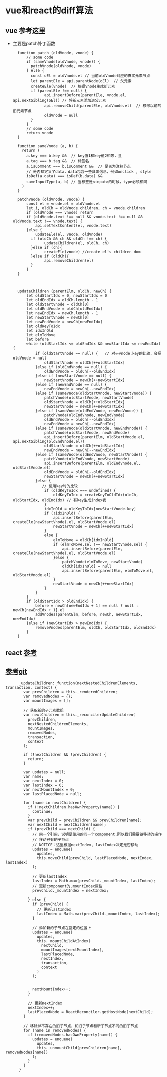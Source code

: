 # vue和react的diff算法 #

## vue 参考[这里](https://juejin.im/post/5affd01551882542c83301da) ##

- 主要是patch补丁函数

        function patch (oldVnode, vnode) {
            // some code
            if (sameVnode(oldVnode, vnode)) {
              patchVnode(oldVnode, vnode)
            } else {
              const oEl = oldVnode.el // 当前oldVnode对应的真实元素节点
              let parentEle = api.parentNode(oEl)  // 父元素
              createEle(vnode)  // 根据Vnode生成新元素
              if (parentEle !== null) {
                    api.insertBefore(parentEle, vnode.el, api.nextSibling(oEl)) // 将新元素添加进父元素
                    api.removeChild(parentEle, oldVnode.el)  // 移除以前的旧元素节点
                    oldVnode = null
              }
            }
            // some code 
            return vnode
        }
        
        function sameVnode (a, b) {
          return (
            a.key === b.key &&  // key值1和key值2相等，且
            a.tag === b.tag &&  // 标签名
            a.isComment === b.isComment &&  // 是否为注释节点
            // 是否都定义了data，data包含一些具体信息，例如onclick , style
            isDef(a.data) === isDef(b.data) &&  
            sameInputType(a, b) // 当标签是<input>的时候，type必须相同
          )
        }
        
        patchVnode (oldVnode, vnode) {
            const el = vnode.el = oldVnode.el
            let i, oldCh = oldVnode.children, ch = vnode.children
            if (oldVnode === vnode) return
            if (oldVnode.text !== null && vnode.text !== null && oldVnode.text !== vnode.text) {
                api.setTextContent(el, vnode.text)
            }else {
                updateEle(el, vnode, oldVnode)
              if (oldCh && ch && oldCh !== ch) {
                    updateChildren(el, oldCh, ch)
              }else if (ch){
                    createEle(vnode) //create el's children dom
              }else if (oldCh){
                    api.removeChildren(el)
              }
            }
        }



        updateChildren (parentElm, oldCh, newCh) {
            let oldStartIdx = 0, newStartIdx = 0
            let oldEndIdx = oldCh.length - 1
            let oldStartVnode = oldCh[0]
            let oldEndVnode = oldCh[oldEndIdx]
            let newEndIdx = newCh.length - 1
            let newStartVnode = newCh[0]
            let newEndVnode = newCh[newEndIdx]
            let oldKeyToIdx
            let idxInOld
            let elmToMove
            let before
            while (oldStartIdx <= oldEndIdx && newStartIdx <= newEndIdx) {
                if (oldStartVnode == null) {   // 对于vnode.key的比较，会把oldVnode = null
                    oldStartVnode = oldCh[++oldStartIdx] 
                }else if (oldEndVnode == null) {
                    oldEndVnode = oldCh[--oldEndIdx]
                }else if (newStartVnode == null) {
                    newStartVnode = newCh[++newStartIdx]
                }else if (newEndVnode == null) {
                    newEndVnode = newCh[--newEndIdx]
                }else if (sameVnode(oldStartVnode, newStartVnode)) {
                    patchVnode(oldStartVnode, newStartVnode)
                    oldStartVnode = oldCh[++oldStartIdx]
                    newStartVnode = newCh[++newStartIdx]
                }else if (sameVnode(oldEndVnode, newEndVnode)) {
                    patchVnode(oldEndVnode, newEndVnode)
                    oldEndVnode = oldCh[--oldEndIdx]
                    newEndVnode = newCh[--newEndIdx]
                }else if (sameVnode(oldStartVnode, newEndVnode)) {
                    patchVnode(oldStartVnode, newEndVnode)
                    api.insertBefore(parentElm, oldStartVnode.el, api.nextSibling(oldEndVnode.el))
                    oldStartVnode = oldCh[++oldStartIdx]
                    newEndVnode = newCh[--newEndIdx]
                }else if (sameVnode(oldEndVnode, newStartVnode)) {
                    patchVnode(oldEndVnode, newStartVnode)
                    api.insertBefore(parentElm, oldEndVnode.el, oldStartVnode.el)
                    oldEndVnode = oldCh[--oldEndIdx]
                    newStartVnode = newCh[++newStartIdx]
                }else {
                   // 使用key时的比较
                    if (oldKeyToIdx === undefined) {
                        oldKeyToIdx = createKeyToOldIdx(oldCh, oldStartIdx, oldEndIdx) // 有key生成index表
                    }
                    idxInOld = oldKeyToIdx[newStartVnode.key]
                    if (!idxInOld) {
                        api.insertBefore(parentElm, createEle(newStartVnode).el, oldStartVnode.el)
                        newStartVnode = newCh[++newStartIdx]
                    }
                    else {
                        elmToMove = oldCh[idxInOld]
                        if (elmToMove.sel !== newStartVnode.sel) {
                            api.insertBefore(parentElm, createEle(newStartVnode).el, oldStartVnode.el)
                        }else {
                            patchVnode(elmToMove, newStartVnode)
                            oldCh[idxInOld] = null
                            api.insertBefore(parentElm, elmToMove.el, oldStartVnode.el)
                        }
                        newStartVnode = newCh[++newStartIdx]
                    }
                }
            }
            if (oldStartIdx > oldEndIdx) {
                before = newCh[newEndIdx + 1] == null ? null : newCh[newEndIdx + 1].el
                addVnodes(parentElm, before, newCh, newStartIdx, newEndIdx)
            }else if (newStartIdx > newEndIdx) {
                removeVnodes(parentElm, oldCh, oldStartIdx, oldEndIdx)
            }
        }




## react [参考](https://segmentfault.com/a/1190000000606216) ##
## [参考git](https://github.com/lanjingling0510/blog/issues/1#title4) ##

          _updateChildren: function(nextNestedChildrenElements, transaction, context) {
            var prevChildren = this._renderedChildren;
            var removedNodes = {};
            var mountImages = [];

            // 获取新的子元素数组
            var nextChildren = this._reconcilerUpdateChildren(
              prevChildren,
              nextNestedChildrenElements,
              mountImages,
              removedNodes,
              transaction,
              context
            );

            if (!nextChildren && !prevChildren) {
              return;
            }

            var updates = null;
            var name;
            var nextIndex = 0;
            var lastIndex = 0;
            var nextMountIndex = 0;
            var lastPlacedNode = null;

            for (name in nextChildren) {
              if (!nextChildren.hasOwnProperty(name)) {
                continue;
              }
              var prevChild = prevChildren && prevChildren[name];
              var nextChild = nextChildren[name];
              if (prevChild === nextChild) {
                // 同一个引用，说明是使用的同一个component,所以我们需要做移动的操作
                // 移动已有的子节点
                // NOTICE：这里根据nextIndex, lastIndex决定是否移动
                updates = enqueue(
                  updates,
                  this.moveChild(prevChild, lastPlacedNode, nextIndex, lastIndex)
                );

                // 更新lastIndex
                lastIndex = Math.max(prevChild._mountIndex, lastIndex);
                // 更新component的.mountIndex属性
                prevChild._mountIndex = nextIndex;

              } else {
                if (prevChild) {
                  // 更新lastIndex
                  lastIndex = Math.max(prevChild._mountIndex, lastIndex);
                }

                // 添加新的子节点在指定的位置上
                updates = enqueue(
                  updates,
                  this._mountChildAtIndex(
                    nextChild,
                    mountImages[nextMountIndex],
                    lastPlacedNode,
                    nextIndex,
                    transaction,
                    context
                  )
                );


                nextMountIndex++;
              }

              // 更新nextIndex
              nextIndex++;
              lastPlacedNode = ReactReconciler.getHostNode(nextChild);
            }

            // 移除掉不存在的旧子节点，和旧子节点和新子节点不同的旧子节点
            for (name in removedNodes) {
              if (removedNodes.hasOwnProperty(name)) {
                updates = enqueue(
                  updates,
                  this._unmountChild(prevChildren[name], removedNodes[name])
                );
              }
            }
          }
